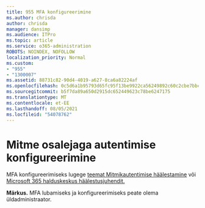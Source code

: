 ```yaml
---
title: 955 MFA konfigureerimine
ms.author: chrisda
author: chrisda
manager: dansimp
ms.audience: ITPro
ms.topic: article
ms.service: o365-administration
ROBOTS: NOINDEX, NOFOLLOW
localization_priority: Normal
ms.custom:
- "955"
- "1300007"
ms.assetid: 88731c82-90d4-4019-a627-8ca6a82224af
ms.openlocfilehash: 0c5d6a1b95793d65fc95f13be9922ca56249892c60c2cbe7bbcbc962f25f7d07
ms.sourcegitcommit: b5f7da89a650d2915dc652449623c78be6247175
ms.translationtype: MT
ms.contentlocale: et-EE
ms.lasthandoff: 08/05/2021
ms.locfileid: "54078762"
---
```

# <a name="configure-multifactor-authentication"></a>Mitme osalejaga autentimise konfigureerimine

MFA konfigureerimiseks lugege [teemat Mitmikautentimise häälestamine](/microsoft-365/admin/security-and-compliance/set-up-multi-factor-authentication) või [Microsoft 365 halduskeskus häälestusjuhendit.](https://admin.microsoft.com/AdminPortal/Home?ref=/modernonboarding/mfasetupguide)

**Märkus.** MFA lubamiseks ja konfigureerimiseks peate olema üldadministraator.
